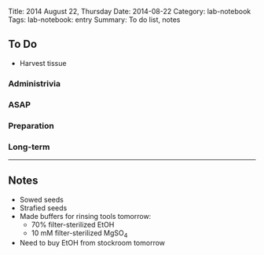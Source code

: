 Title: 2014 August 22, Thursday
Date: 2014-08-22
Category: lab-notebook
Tags: lab-notebook: entry
Summary: To do list, notes

## To Do ##

- Harvest tissue 

### Administrivia ###

### ASAP ###

### Preparation ###

### Long-term ###


***

## Notes ##

- Sowed seeds
- Strafied seeds
- Made buffers for rinsing tools tomorrow:
    - 70% filter-sterilized EtOH
    - 10 mM filter-sterilized MgSO<sub>4</sub>
- Need to buy EtOH from stockroom tomorrow
